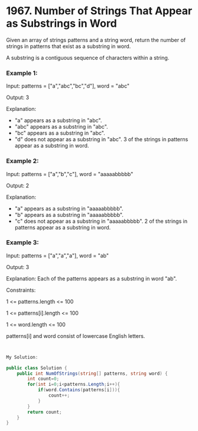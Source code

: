 # 1967. Number of Strings That Appear as Substrings in Word
Given an array of strings patterns and a string word, return the number of strings in patterns that exist as a substring in word.

A substring is a contiguous sequence of characters within a string.

 

### Example 1:

Input: patterns = ["a","abc","bc","d"], word = "abc"

Output: 3

Explanation:
- "a" appears as a substring in "abc".
- "abc" appears as a substring in "abc".
- "bc" appears as a substring in "abc".
- "d" does not appear as a substring in "abc".
3 of the strings in patterns appear as a substring in word.
### Example 2:

Input: patterns = ["a","b","c"], word = "aaaaabbbbb"

Output: 2

Explanation:
- "a" appears as a substring in "aaaaabbbbb".
- "b" appears as a substring in "aaaaabbbbb".
- "c" does not appear as a substring in "aaaaabbbbb".
2 of the strings in patterns appear as a substring in word.
### Example 3:

Input: patterns = ["a","a","a"], word = "ab"

Output: 3

Explanation: Each of the patterns appears as a substring in word "ab".
 

Constraints:

1 <= patterns.length <= 100

1 <= patterns[i].length <= 100

1 <= word.length <= 100

patterns[i] and word consist of lowercase English letters.


```csharp


My Solution:

public class Solution {
    public int NumOfStrings(string[] patterns, string word) {
        int count=0;
        for(int i=0;i<patterns.Length;i++){
            if(word.Contains(patterns[i])){
                count++;
            }
        }
        return count;
    }
}

```
